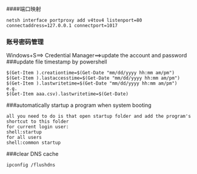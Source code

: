####端口映射 
```
netsh interface portproxy add v4tov4 listenport=80 connectaddress=127.0.0.1 connectport=1017
```

### 账号密码管理
Windows+S==> Credential Manager==>update the account and password
###update file timestamp by powershell
```
$(Get-Item ).creationtime=$(Get-Date "mm/dd/yyyy hh:mm am/pm")
$(Get-Item ).lastaccesstime=$(Get-Date "mm/dd/yyyy hh:mm am/pm")
$(Get-Item ).lastwritetime=$(Get-Date "mm/dd/yyyy hh:mm am/pm")
e.g.
$(Get-Item aaa.csv).lastwritetime=$(Get-Date)
```
###automatically startup a program  when system booting
```
all you need to do is that open startup folder and add the program's shortcut to this folder
for current login user:
shell:startup
for all users
shell:common startup
```
###clear DNS cache
```
ipconfig /flushdns
```